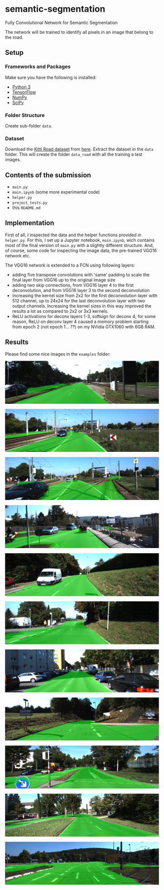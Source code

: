 # semantic-segmentation
Fully Convolutional Network for Semantic Segmentation

The network will be trained to identify all pixels in an image that belong to the road.


## Setup

### Frameworks and Packages

Make sure you have the following is installed:

 - [Python 3](https://www.python.org/)
 - [TensorFlow](https://www.tensorflow.org/)
 - [NumPy](http://www.numpy.org/)
 - [SciPy](https://www.scipy.org/)

### Folder Structure

Create sub-folder `data`. 

### Dataset

Download the [Kitti Road dataset](http://www.cvlibs.net/datasets/kitti/eval_road.php) from [here](http://www.cvlibs.net/download.php?file=data_road.zip).  Extract the dataset in the `data` folder.  This will create the folder `data_road` with all the training a test images.

## Contents of the submission
 - `main.py`
 - `main.ipynb` (some more experimental code)
 - `helper.py`
 - `project_tests.py`
 - this `README.md`

## Implementation

First of all, I inspected the data and the helper functions provided in `helper.py`. For this, I set up a Jupyter notebook, `main.ipynb`, wich contains most of the final version of `main.py` with a slightly different structure. And, of course, some code for inspecting the image data, the pre-trained VGG16 network etc. 

The VGG16 network is extended to a FCN using following layers:
 - adding five transpose convolutions with 'same' padding to scale the final layer from VGG16 up to the original image size
 - adding two skip connections, from VGG16 layer 4 to the first deconvolution, and from VGG16 layer 3 to the second deconvolution
 - Increasing the kernel size from 2x2 for the first deconvolution layer with 512 channel, up to 24x24 for the last deconvolution layer with two output channels. Increasing the kernel sizes in this way improved the results a lot as compared to 2x2 or 3x3 kernels.
 - ReLU activations for deconv layers 1-3, softsign for deconv 4; for some reason, ReLU on deconv layer 4 caused a memory problem starting from epoch 2 (not epoch 1... ??) on my NVidia GTX1060 with 6GB RAM.

## Results

Please find some nice images in the `examples` folder:

![example 1](./examples/um_000000.png)

![example 2](./examples/um_000003.png)

![example 3](./examples/um_000004.png)

![example 5](./examples/um_000010.png)

![example 6](./examples/um_000017.png)

![example 7](./examples/um_000026.png)

![example 8](./examples/um_000063.png)

![example 9](./examples/um_000086.png)

![example 10](./examples/umm_000007.png)

![example 11](./examples/umm_000011.png)

![example 12](./examples/umm_000082.png)


